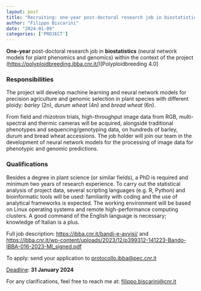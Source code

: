 ```yaml
---
layout: post
title: "Recruiting: one-year post-doctoral research job in biostatistics"
author: "Filippo Biscarini"
date: "2024-01-09"
categories: ['PROJECT']
---
```


**One-year** post-doctoral research job in **biostatistics** (neural network models for plant phenomics and genomics) within the context of the project (https://polyploidbreeding.ibba.cnr.it/)[Polyploidbreeding 4.0]

### Responsibilities

The project will develop machine learning and neural network models for precision agriculture and genomic selection in plant species with different ploidy: *barley* (2n), *durum wheat* (4n) and *bread wheat* (6n).

From field and rhizotron trials, high-throughput image data from RGB, multi-spectral and thermic cameras will be acquired, alongside traditional phenotypes and sequencing/genotyping data, on hundreds of barley, durum and bread wheat accessions. The job holder will join our team in the development of neural network models for the processing of image data for phenotypic and genomic predictions.

### Qualifications

Besides a degree in plant science (or similar fields), a PhD is required and minimum two years of research experience. To carry out the statistical analysis of project data, several scripting languages (e.g. R, Python) and bioinformatic tools will be used: familiarity with coding and the use of analytical frameworks is expected. The working environment will be based on Linux operating systems and remote high-performance computing clusters. A good command of the English language is necessary; knowledge of Italian is a plus.


Full job description: https://ibba.cnr.it/bandi-e-avvisi/ and https://ibba.cnr.it/wp-content/uploads/2023/12/p399312-141223-Bando-IBBA-016-2023-MI_signed.pdf 

To apply: send your application to protocollo.ibba@pec.cnr.it

<u>Deadline</u>: **31 January 2024**

For any clarifications, feel free to reach me at: filippo.biscarini@cnr.it

